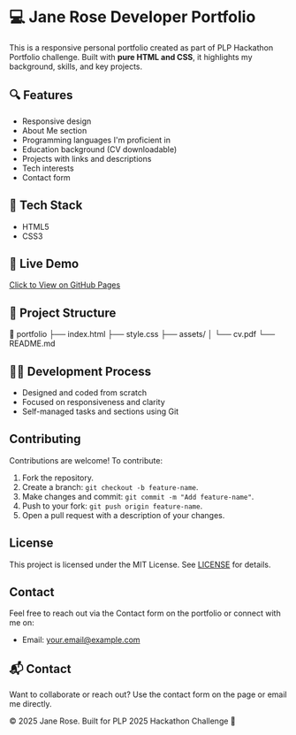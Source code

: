 # 💻 Jane Rose Developer Portfolio

This is a responsive personal portfolio created as part of PLP Hackathon Portfolio challenge. Built with **pure HTML and CSS**, it highlights my background, skills, and key projects.

## 🔍 Features

- Responsive design
- About Me section
- Programming languages I'm proficient in
- Education background (CV downloadable)
- Projects with links and descriptions
- Tech interests
- Contact form

## 🚀 Tech Stack

- HTML5
- CSS3

## 📄 Live Demo

[Click to View on GitHub Pages](https://yourusername.github.io/portfolio/)  

## 📁 Project Structure


📂 portfolio
├── index.html
├── style.css
├── assets/
│ └── cv.pdf
└── README.md


## 🧑‍💻 Development Process

- Designed and coded from scratch
- Focused on responsiveness and clarity
- Self-managed tasks and sections using Git

## Contributing
Contributions are welcome! To contribute:
1. Fork the repository.
2. Create a branch: `git checkout -b feature-name`.
3. Make changes and commit: `git commit -m "Add feature-name"`.
4. Push to your fork: `git push origin feature-name`.
5. Open a pull request with a description of your changes.

## License
This project is licensed under the MIT License. See [LICENSE](LICENSE) for details.

## Contact
Feel free to reach out via the Contact form on the portfolio or connect with me on:
- Email: your.email@example.com


## 📬 Contact

Want to collaborate or reach out? Use the contact form on the page or email me directly.

© 2025 Jane Rose. Built for PLP 2025 Hackathon Challenge 🚀